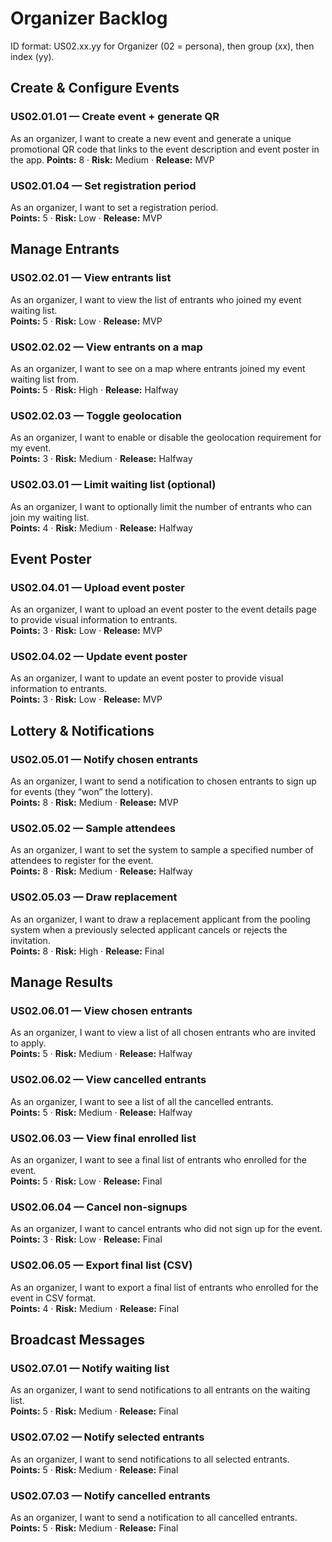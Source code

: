 # Organizer Backlog
ID format: US02.xx.yy for Organizer (02 = persona), then group (xx), then index (yy).

## Create & Configure Events

<a id="US020101"></a>
### US02.01.01 — Create event + generate QR  
As an organizer, I want to create a new event and generate a unique promotional QR code that links to the event description and event poster in the app.
**Points:** 8 · **Risk:** Medium · **Release:** MVP

<a id="US020104"></a>
### US02.01.04 — Set registration period  
As an organizer, I want to set a registration period.  
**Points:** 5 · **Risk:** Low · **Release:** MVP

## Manage Entrants

<a id="US020201"></a>
### US02.02.01 — View entrants list  
As an organizer, I want to view the list of entrants who joined my event waiting list.  
**Points:** 5 · **Risk:** Low · **Release:** MVP

<a id="US020202"></a>
### US02.02.02 — View entrants on a map  
As an organizer, I want to see on a map where entrants joined my event waiting list from.  
**Points:** 5 · **Risk:** High · **Release:** Halfway

<a id="US020203"></a>
### US02.02.03 — Toggle geolocation  
As an organizer, I want to enable or disable the geolocation requirement for my event.  
**Points:** 3 · **Risk:** Medium · **Release:** Halfway

<a id="US020301"></a>
### US02.03.01 — Limit waiting list (optional)  
As an organizer, I want to optionally limit the number of entrants who can join my waiting list.  
**Points:** 4 · **Risk:** Medium · **Release:** Halfway


## Event Poster

<a id="US020401"></a>
### US02.04.01 — Upload event poster  
As an organizer, I want to upload an event poster to the event details page to provide visual information to entrants.  
**Points:** 3 · **Risk:** Low · **Release:** MVP

<a id="US020402"></a>
### US02.04.02 — Update event poster  
As an organizer, I want to update an event poster to provide visual information to entrants.  
**Points:** 3 · **Risk:** Low · **Release:** MVP


## Lottery & Notifications

<a id="US020501"></a>
### US02.05.01 — Notify chosen entrants  
As an organizer, I want to send a notification to chosen entrants to sign up for events (they “won” the lottery).  
**Points:** 8 · **Risk:** Medium · **Release:** MVP

<a id="US020502"></a>
### US02.05.02 — Sample attendees  
As an organizer, I want to set the system to sample a specified number of attendees to register for the event.  
**Points:** 8 · **Risk:** Medium · **Release:** Halfway

<a id="US020503"></a>
### US02.05.03 — Draw replacement  
As an organizer, I want to draw a replacement applicant from the pooling system when a previously selected applicant cancels or rejects the invitation.  
**Points:** 8 · **Risk:** High · **Release:** Final


## Manage Results

<a id="US020601"></a>
### US02.06.01 — View chosen entrants  
As an organizer, I want to view a list of all chosen entrants who are invited to apply.  
**Points:** 5 · **Risk:** Medium · **Release:** Halfway

<a id="US020602"></a>
### US02.06.02 — View cancelled entrants  
As an organizer, I want to see a list of all the cancelled entrants.  
**Points:** 5 · **Risk:** Medium · **Release:** Halfway

<a id="US020603"></a>
### US02.06.03 — View final enrolled list  
As an organizer, I want to see a final list of entrants who enrolled for the event.  
**Points:** 5 · **Risk:** Low · **Release:** Final

<a id="US020604"></a>
### US02.06.04 — Cancel non-signups  
As an organizer, I want to cancel entrants who did not sign up for the event.  
**Points:** 3 · **Risk:** Low · **Release:** Final

<a id="US020605"></a>
### US02.06.05 — Export final list (CSV)  
As an organizer, I want to export a final list of entrants who enrolled for the event in CSV format.  
**Points:** 4 · **Risk:** Medium · **Release:** Final


## Broadcast Messages

<a id="US020701"></a>
### US02.07.01 — Notify waiting list  
As an organizer, I want to send notifications to all entrants on the waiting list.  
**Points:** 5 · **Risk:** Medium · **Release:** Final

<a id="US020702"></a>
### US02.07.02 — Notify selected entrants  
As an organizer, I want to send notifications to all selected entrants.  
**Points:** 5 · **Risk:** Medium · **Release:** Final

<a id="US020703"></a>
### US02.07.03 — Notify cancelled entrants  
As an organizer, I want to send a notification to all cancelled entrants.  
**Points:** 5 · **Risk:** Medium · **Release:** Final

